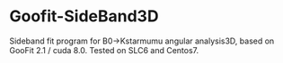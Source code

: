 # Goofit-SideBand3D
Sideband fit program for B0->Kstarmumu angular analysis3D, based on GooFit 2.1 / cuda 8.0. Tested on SLC6 and Centos7.
